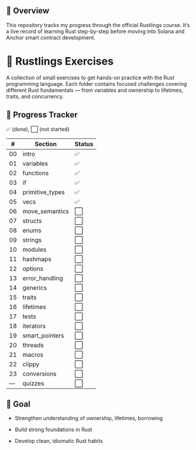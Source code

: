 ## 📘 Overview

This repository tracks my progress through the official Rustlings
 course.
It’s a live record of learning Rust step-by-step before moving into Solana and Anchor smart contract development.

# 🦀 Rustlings Exercises

A collection of small exercises to get hands-on practice with the Rust programming language.
Each folder contains focused challenges covering different Rust fundamentals — from variables and ownership to lifetimes, traits, and concurrency.


## 🧾 Progress Tracker
✅ (done), ⬜ (not started)


| #  | Section         | Status |
| -- | --------------- | ------ |
| 00 | intro           | ✅      |
| 01 | variables       | ✅      |
| 02 | functions       | ✅      |
| 03 | if              | ✅      |
| 04 | primitive_types | ✅      |
| 05 | vecs            | ✅      |
| 06 | move_semantics  | ⬜      |
| 07 | structs         | ⬜      |
| 08 | enums           | ⬜      |
| 09 | strings         | ⬜      |
| 10 | modules         | ⬜      |
| 11 | hashmaps        | ⬜      |
| 12 | options         | ⬜      |
| 13 | error_handling  | ⬜      |
| 14 | generics        | ⬜      |
| 15 | traits          | ⬜      |
| 16 | lifetimes       | ⬜      |
| 17 | tests           | ⬜      |
| 18 | iterators       | ⬜      |
| 19 | smart_pointers  | ⬜      |
| 20 | threads         | ⬜      |
| 21 | macros          | ⬜      |
| 22 | clippy          | ⬜      |
| 23 | conversions     | ⬜      |
| —  | quizzes         | ⬜      |

## 🎯 Goal
- Strengthen understanding of ownership, lifetimes, borrowing

- Build strong foundations in Rust 

- Develop clean, idiomatic Rust habits

